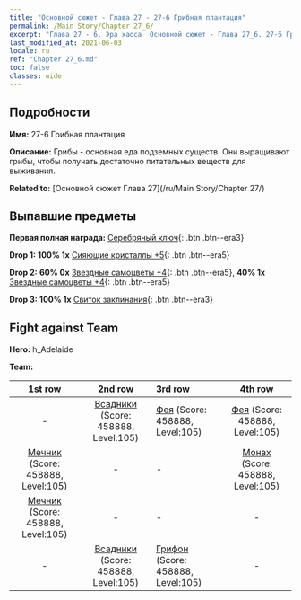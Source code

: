 ```yaml
---
title: "Основной сюжет - Глава 27 - 27-6 Грибная плантация"
permalink: /Main Story/Chapter 27_6/
excerpt: "Глава 27 - 6. Эра хаоса  Основной сюжет - Глава 27_6. 27-6 Грибная плантация"
last_modified_at: 2021-06-03
locale: ru
ref: "Chapter 27_6.md"
toc: false
classes: wide
---
```


## Подробности

 **Имя:** 27-6 Грибная плантация

 **Описание:** Грибы - основная еда подземных существ. Они выращивают грибы, чтобы получать достаточно питательных веществ для выживания.

 **Related to:** [Основной сюжет Глава 27](/ru/Main Story/Chapter 27/)

## Выпавшие предметы

 **Первая полная награда:** [Серебряный ключ](/ItemsRU/con_693/){: .btn .btn--era3}

 **Drop 1:** **100% 1x** [Сияющие кристаллы +5](/ItemsRU/mat_101/){: .btn .btn--era5}

 **Drop 2:** **60% 0x** [Звездные самоцветы +4](/ItemsRU/mat_93/){: .btn .btn--era5}, **40% 1x** [Звездные самоцветы +4](/ItemsRU/mat_93/){: .btn .btn--era5}

 **Drop 3:** **100% 1x** [Свиток заклинания](/ItemsRU/con_694/){: .btn .btn--era3}


## Fight against Team
 **Hero:** h_Adelaide

 **Team:**


  | 1st row | 2nd row | 3rd row | 4th row |
  |:----:|:----:|:----|:----:|
  | - | [Всадники](/ru/units/Cavalier/) (Score: 458888, Level:105)  | [Фея](/ru/units/Sprite/) (Score: 458888, Level:105)  | [Фея](/ru/units/Sprite/) (Score: 458888, Level:105)  |
  | [Мечник](/ru/units/Swordsman/) (Score: 458888, Level:105)  | - | - | [Монах](/ru/units/Monk/) (Score: 458888, Level:105)  |
  | [Мечник](/ru/units/Swordsman/) (Score: 458888, Level:105)  | - | - | - |
  | - | [Всадники](/ru/units/Cavalier/) (Score: 458888, Level:105)  | [Грифон](/ru/units/Griffin/) (Score: 458888, Level:105)  | - |


